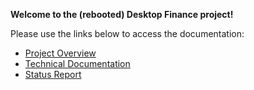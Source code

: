 **Welcome to the (rebooted) Desktop Finance project!**

Please use the links below to access the documentation:
- [Project Overview]([url](https://docs.google.com/document/d/1rEJrni2NJd3cZa_PTUovz3UoCTRWEdTSCw1qG0OebsE/edit?usp=sharing))
- [Technical Documentation]([url](https://docs.google.com/document/d/10ctlA2Jzz1vld-g7yKmUSWMbvTi_D7cFKGCarJzXfAo/edit?usp=sharing))
- [Status Report]([url](https://docs.google.com/document/d/1ySIPHroJaf3aSfY9NPR1zsjrFuLCpEOE0srL30jNKII/edit?usp=sharing))
